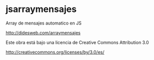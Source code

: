 # jsarraymensajes
Array de mensajes automatico en JS
<br>

http://didesweb.com/arraymensajes
<br>

Este obra está bajo una licencia de Creative Commons Attribution 3.0
<br>

http://creativecommons.org/licenses/by/3.0/es/<br>
